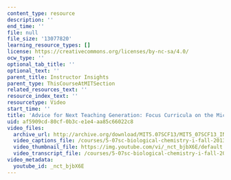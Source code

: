 ```yaml
---
content_type: resource
description: ''
end_time: ''
file: null
file_size: '13077820'
learning_resource_types: []
license: https://creativecommons.org/licenses/by-nc-sa/4.0/
ocw_type: ''
optional_tab_title: ''
optional_text: ''
parent_title: Instructor Insights
parent_type: ThisCourseAtMITSection
related_resources_text: ''
resource_index_text: ''
resourcetype: Video
start_time: ''
title: 'Advice for Next Teaching Generation: Focus Curricula on the Microbial World'
uid: af5909cd-80cf-0b3c-e1e4-aa85c66022c8
video_files:
  archive_url: http://archive.org/download/MIT5.07SCF13/MIT5_07SCF13_INT_JOHN_D_300k.mp4
  video_captions_file: /courses/5-07sc-biological-chemistry-i-fall-2013/b799a9cadd225dc6855a488bed080cee_nctbjbX6E.vtt
  video_thumbnail_file: https://img.youtube.com/vi/_nct_bjbX6E/default.jpg
  video_transcript_file: /courses/5-07sc-biological-chemistry-i-fall-2013/6940d78d3d5028eaa1e1d9fc5f38c5cc_nctbjbX6E.pdf
video_metadata:
  youtube_id: _nct_bjbX6E
---
```

